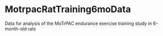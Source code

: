 # MotrpacRatTraining6moData
Data for analysis of the MoTrPAC endurance exercise training study in 6-month-old rats
